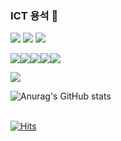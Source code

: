 ### ICT 용석 👋


<img src="https://img.shields.io/badge/Python-3766AB?style=flat-square&logo=Python&logoColor=white"/></a>
<img src="https://img.shields.io/badge/HTML5-E34F26?style=flat&logo=HTML5&logoColor=white" />
<img src="https://img.shields.io/badge/CSS3-1572B6?style=flat&logo=CSS3&logoColor=white" />






<img src="https://img.shields.io/badge/-Java%20-red"/><img src="https://img.shields.io/badge/-JavaScript-yellow"/><img src="https://img.shields.io/badge/-OracleDB-ff69b4"/><img src="https://img.shields.io/badge/-Mysql-success"/><img src="https://img.shields.io/badge/-JSP-blueviolet"/>




<img src="https://github-readme-stats.vercel.app/api/top-langs/?username=mkoko8855&layout=compact&bg_color=141321">



![Anurag's GitHub stats](https://github-readme-stats.vercel.app/api?username=mkoko8855&show_icons=true&theme=radical) <br>
<br>


[![Hits](https://hits.seeyoufarm.com/api/count/incr/badge.svg?url=https%3A%2F%2Fgithub.com%2Fgjbae1212%2Fhit-counter)](https://hits.seeyoufarm.com)

<!--
**mkoko8855/mkoko8855** is a ✨ _special_ ✨ repository because its `README.md` (this file) appears on your GitHub profile.

Here are some ideas to get you started:

- 🔭 I’m currently working on ...
- 🌱 I’m currently learning ...
- 👯 I’m looking to collaborate on ...
- 🤔 I’m looking for help with ...
- 💬 Ask me about ...
- 📫 How to reach me: ...
- 😄 Pronouns: ...
- ⚡ Fun fact: ...
-->

